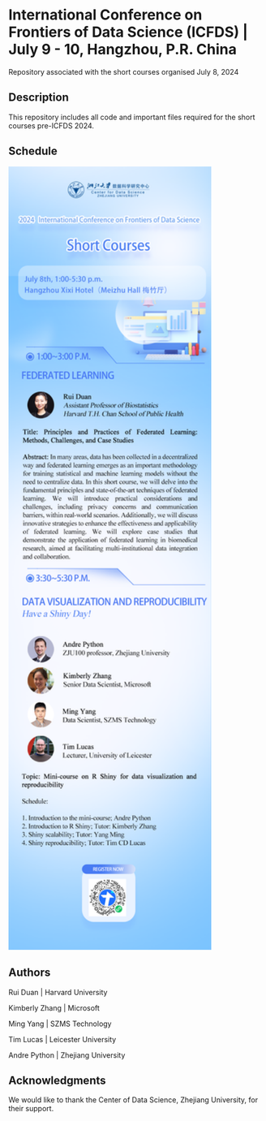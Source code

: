 # International Conference on Frontiers of Data Science (ICFDS) |  July 9 - 10, Hangzhou, P.R. China
Repository associated with the short courses organised July 8, 2024 

## Description
This repository includes all code and important files required for the short courses pre-ICFDS 2024.

## Schedule

<img src="https://github.com/andrepython/ICFDS/blob/main/schedule.png" alt="schedule" width="400"/>

## Authors

Rui Duan | Harvard University

Kimberly Zhang | Microsoft

Ming Yang | SZMS Technology

Tim Lucas | Leicester University

Andre Python | Zhejiang University


## Acknowledgments

We would like to thank the Center of Data Science, Zhejiang University, for their support.
